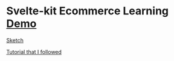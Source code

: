 # Svelte-kit Ecommerce Learning [Demo](https://ecom-store-peach.vercel.app/)

<a href="https://excalidraw.com/#json=Mok7dpOkh-42fBFZIZvCt,SNy9HysGNrfTd3UK7vaAhg"> 
    Sketch 
</a>

<a href="https://www.youtube.com/watch?v=CAPb6Inm65g&list=PLtgYhHmUIr3qDB2eTzY-nuBH1W5tOK8a4&index=3"> Tutorial that I followed </a>


